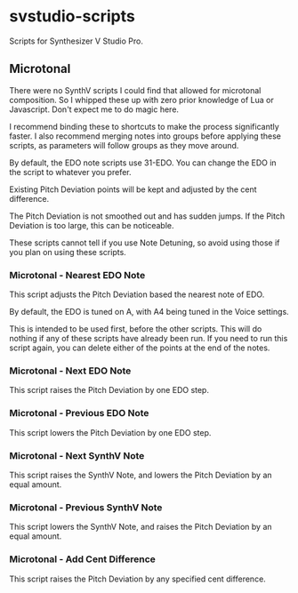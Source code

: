 # svstudio-scripts
 
Scripts for Synthesizer V Studio Pro.

## Microtonal

There were no SynthV scripts I could find that allowed for microtonal composition. So I whipped these up with zero prior knowledge of Lua or Javascript. Don't expect me to do magic here.

I recommend binding these to shortcuts to make the process significantly faster. I also recommend merging notes into groups before applying these scripts, as parameters will follow groups as they move around.

By default, the EDO note scripts use 31-EDO. You can change the EDO in the script to whatever you prefer.

Existing Pitch Deviation points will be kept and adjusted by the cent difference.

The Pitch Deviation is not smoothed out and has sudden jumps. If the Pitch Deviation is too large, this can be noticeable.

These scripts cannot tell if you use Note Detuning, so avoid using those if you plan on using these scripts.

### Microtonal - Nearest EDO Note

This script adjusts the Pitch Deviation based the nearest note of EDO.

By default, the EDO is tuned on A, with A4 being tuned in the Voice settings.

This is intended to be used first, before the other scripts. This will do nothing if any of these scripts have already been run. If you need to run this script again, you can delete either of the points at the end of the notes.

### Microtonal - Next EDO Note

This script raises the Pitch Deviation by one EDO step.

### Microtonal - Previous EDO Note

This script lowers the Pitch Deviation by one EDO step.

### Microtonal - Next SynthV Note

This script raises the SynthV Note, and lowers the Pitch Deviation by an equal amount.

### Microtonal - Previous SynthV Note

This script lowers the SynthV Note, and raises the Pitch Deviation by an equal amount.

### Microtonal - Add Cent Difference

This script raises the Pitch Deviation by any specified cent difference.
